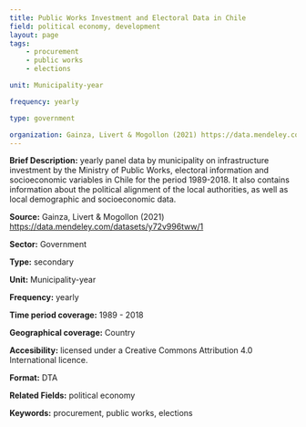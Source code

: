 ```yaml
---
title: Public Works Investment and Electoral Data in Chile
field: political economy, development 
layout: page
tags:
    - procurement
    - public works
    - elections

unit: Municipality-year 

frequency: yearly 

type: government 

organization: Gainza, Livert & Mogollon (2021) https://data.mendeley.com/datasets/y72v996tww/1 
---
```


**Brief Description:**  yearly panel data by municipality on infrastructure investment by the Ministry of Public Works, electoral information and socioeconomic variables in Chile for the period 1989-2018.  It also contains information about the political alignment of the local authorities, as well as local demographic and socioeconomic data.

**Source:** Gainza, Livert & Mogollon (2021) https://data.mendeley.com/datasets/y72v996tww/1 

**Sector:** Government

**Type:** secondary

**Unit:** Municipality-year

**Frequency:** yearly

**Time period coverage:**  1989 - 2018

**Geographical coverage:** Country

**Accesibility:** licensed under a Creative Commons Attribution 4.0 International licence.

**Format:** DTA 

**Related Fields:** political economy

**Keywords:** procurement, public works, elections

